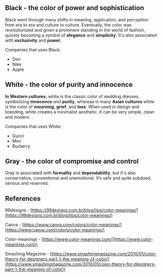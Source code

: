 ## Black - the color of power and sophistication

Black went through many shifts in meaning, application, and perception from era to era and culture to culture. Eventually, the color was revolutionized and given a prominent standing in the world of fashion, quickly becoming a symbol of **elegance** and **simplicity**. It's also associated with **exclusivity** and **power**.

Companies that uses Black:

- Dior
- Nike
- Apple

## White - the color of purity and innocence

**In Western cultures**, white is the classic color of wedding dresses, symbolizing **innocence** and **purity**, whereas in many **Asian cultures** white is the color of **mourning**, **grief**, and **loss**. When used in design and branding, white creates a minimalist aesthetic. It can be very simple, clean and modern.

Companies that uses White:

- Gucci
- Mini
- Burberry

## Gray - the color of compromise and control

Gray is associated with **formality** and **dependability**, but it's also conservative, conventional and unemotional. It’s safe and quite subdued, serious and reserved.

## References

99designs - [https://99designs.com.br/blog/tips/color-meanings/](https://99designs.com.br/blog/tips/color-meanings/)

Canva - [https://www.canva.com/colors/color-meanings/](https://www.canva.com/colors/color-meanings/)

Color-meanings - [https://www.color-meanings.com/](https://www.color-meanings.com/)

Smashing Magazine - [https://www.smashingmagazine.com/2010/01/color-theory-for-designers-part-1-the-meaning-of-color/](https://www.smashingmagazine.com/2010/01/color-theory-for-designers-part-1-the-meaning-of-color/)
